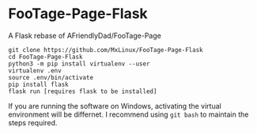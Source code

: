 # FooTage-Page-Flask
A Flask rebase of AFriendlyDad/FooTage-Page

```
git clone https://github.com/MxLinux/FooTage-Page-Flask
cd FooTage-Page-Flask
python3 -m pip install virtualenv --user
virtualenv .env
source .env/bin/activate
pip install flask
flask run [requires flask to be installed]
```

If you are running the software on Windows, activating the virtual environment will be differnet. I recommend using `git bash` to maintain the steps required. 